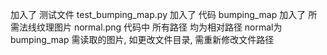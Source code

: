 加入了 测试文件 test_bumping_map.py
加入了 代码 bumping_map
加入了 所需法线纹理图片 normal.png
代码中 所有路径 均为相对路径
normal为bumping_map 需读取的图片, 如更改文件目录, 需重新修改文件路径
